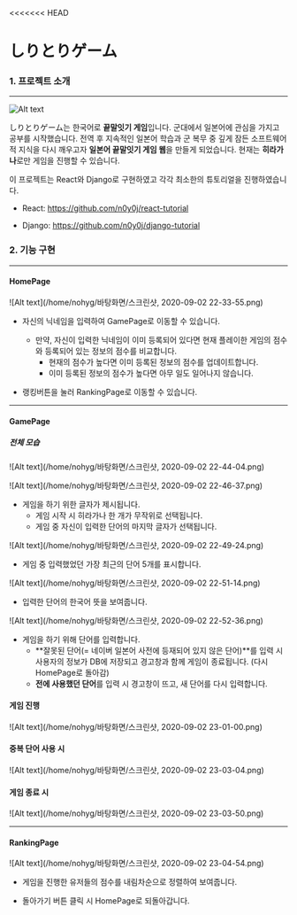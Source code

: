<<<<<<< HEAD

# しりとりゲーム

### 1. 프로젝트 소개

---

![Alt text](/home/nohyg/workspace/shiritori_web/frontend/src/components/shiritori.png)

しりとりゲーム는 한국어로 **끝말잇기 게임**입니다. 군대에서 일본어에 관심을 가지고 공부를 시작했습니다. 전역 후 지속적인 일본어 학습과 군 복무 중 깊게 잠든 소프트웨어적 지식을 다시 깨우고자 **일본어 끝말잇기 게임 웹**을 만들게 되었습니다. 현재는 **히라가나**로만 게임을 진행할 수 있습니다.

이 프로젝트는 React와 Django로 구현하였고 각각 최소한의 튜토리얼을 진행하였습니다.

- React: <https://github.com/n0y0j/react-tutorial>

- Django: <https://github.com/n0y0j/django-tutorial>

### 2. 기능 구현

---

#### HomePage

![Alt text](/home/nohyg/바탕화면/스크린샷, 2020-09-02 22-33-55.png)

- 자신의 닉네임을 입력하여 GamePage로 이동할 수 있습니다.

  - 만약, 자신이 입력한 닉네임이 이미 등록되어 있다면 현재 플레이한 게임의 점수와 등록되어 있는 정보의 점수를 비교합니다.
    - 현재의 점수가 높다면 이미 등록된 정보의 점수를 업데이트합니다.
    - 이미 등록된 정보의 점수가 높다면 아무 일도 일어나지 않습니다.

- 랭킹버튼을 눌러 RankingPage로 이동할 수 있습니다.

---

#### GamePage

##### 전체 모습

![Alt text](/home/nohyg/바탕화면/스크린샷, 2020-09-02 22-44-04.png)

![Alt text](/home/nohyg/바탕화면/스크린샷, 2020-09-02 22-46-37.png)

- 게임을 하기 위한 글자가 제시됩니다.
  - 게임 시작 시 히라가나 한 개가 무작위로 선택됩니다.
  - 게임 중 자신이 입력한 단어의 마지막 글자가 선택됩니다.

![Alt text](/home/nohyg/바탕화면/스크린샷, 2020-09-02 22-49-24.png)

- 게임 중 입력했었던 가장 최근의 단어 5개를 표시합니다.

![Alt text](/home/nohyg/바탕화면/스크린샷, 2020-09-02 22-51-14.png)

- 입력한 단어의 한국어 뜻을 보여줍니다.

![Alt text](/home/nohyg/바탕화면/스크린샷, 2020-09-02 22-52-36.png)

- 게임을 하기 위해 단어를 입력합니다.
  - **잘못된 단어(= 네이버 일본어 사전에 등재되어 있지 않은 단어)**를 입력 시 사용자의 정보가 DB에 저장되고 경고창과 함께 게임이 종료됩니다. (다시 HomePage로 돌아감)
  - **전에 사용했던 단어**를 입력 시 경고창이 뜨고, 새 단어를 다시 입력합니다.

#### 게임 진행

![Alt text](/home/nohyg/바탕화면/스크린샷, 2020-09-02 23-01-00.png)

#### 중복 단어 사용 시

![Alt text](/home/nohyg/바탕화면/스크린샷, 2020-09-02 23-03-04.png)

#### 게임 종료 시

![Alt text](/home/nohyg/바탕화면/스크린샷, 2020-09-02 23-03-50.png)

---

#### RankingPage

![Alt text](/home/nohyg/바탕화면/스크린샷, 2020-09-02 23-04-54.png)

- 게임을 진행한 유저들의 점수를 내림차순으로 정렬하여 보여줍니다.

- 돌아가기 버튼 클릭 시 HomePage로 되돌아갑니다.

